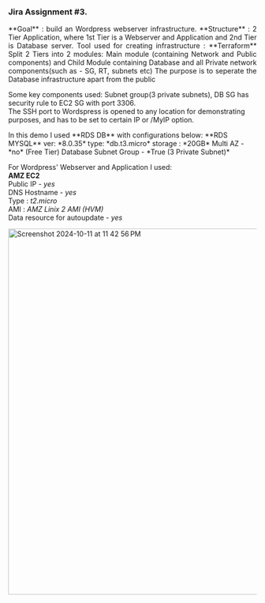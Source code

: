 ### Jira Assignment #3.
<p align="justify">
**Goal** : build an Wordpress webserver infrastructure.
**Structure** : 2 Tier Application, where 1st Tier is a Webserver and Application and 2nd Tier is Database server.
Tool used for creating infrastructure : **Terraform**
Split 2 Tiers into 2 modules: Main module (containing Network and Public components) and Child Module containing Database and all Private network components(such as - SG, RT, subnets etc)
The purpose is to seperate the Database infrastructure apart from the public

Some key components used: Subnet group(3 private subnets), DB SG has security rule to EC2 SG with port 3306.    
The SSH port to Wordspress is opened to any location for demonstrating purposes, and has to be set to certain IP or /MyIP option.  
</p>
In this demo I used **RDS DB** with configurations below:  
**RDS MYSQL**  
ver: *8.0.35*  
type: *db.t3.micro*  
storage : *20GB*  
Multi AZ - *no* (Free Tier)  
Database Subnet Group - *True (3 Private Subnet)*  

For Wordpress' Webserver and Application I used:  
**AMZ EC2**  
Public IP - *yes*  
DNS Hostname - *yes*  
Type : *t2.micro*  
AMI : *AMZ Linix 2 AMI (HVM)*  
Data resource for autoupdate - *yes*  




<img width="741" alt="Screenshot 2024-10-11 at 11 42 56 PM" src="https://github.com/user-attachments/assets/285c794a-b421-46a6-ad47-b49ae55c5c77">
